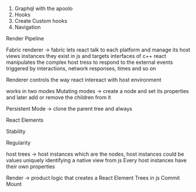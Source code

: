 1. Graphql with the apoolo
2. Hooks 
3. Create Custom hooks 
4. Navigation 


Render Pipeline 

Fabric renderer -> fabric lets react talk to each platform and manage its host views instances they exist in js and targets interfaces of c++
react manipulates the complex host tress to respond to the external events triggered by interactions, network responses, times and so on

Renderer controls the way react intereact with host environment 

works in two modes 
Mutating modes -> create a node and set its properties and later add or remove the children from it 

Persistent Mode -> clone the parent tree and always 

React Elements 




Stability 

Regularity 

host trees -> host instances which are the nodes, host instances could be values uniquely identifying a native view from js
Every host instances have their own properties 


Render -> product logic that creates a React Element Trees in js 
Commit 
Mount 


